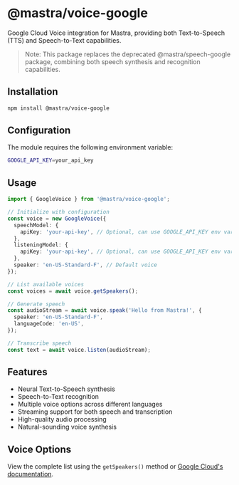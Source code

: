 # @mastra/voice-google

Google Cloud Voice integration for Mastra, providing both Text-to-Speech (TTS) and Speech-to-Text capabilities.

> Note: This package replaces the deprecated @mastra/speech-google package, combining both speech synthesis and recognition capabilities.

## Installation

```bash
npm install @mastra/voice-google
```

## Configuration

The module requires the following environment variable:

```bash
GOOGLE_API_KEY=your_api_key
```

## Usage

```typescript
import { GoogleVoice } from '@mastra/voice-google';

// Initialize with configuration
const voice = new GoogleVoice({
  speechModel: {
    apiKey: 'your-api-key', // Optional, can use GOOGLE_API_KEY env var
  },
  listeningModel: {
    apiKey: 'your-api-key', // Optional, can use GOOGLE_API_KEY env var
  },
  speaker: 'en-US-Standard-F', // Default voice
});

// List available voices
const voices = await voice.getSpeakers();

// Generate speech
const audioStream = await voice.speak('Hello from Mastra!', {
  speaker: 'en-US-Standard-F',
  languageCode: 'en-US',
});

// Transcribe speech
const text = await voice.listen(audioStream);
```

## Features

- Neural Text-to-Speech synthesis
- Speech-to-Text recognition
- Multiple voice options across different languages
- Streaming support for both speech and transcription
- High-quality audio processing
- Natural-sounding voice synthesis

## Voice Options

View the complete list using the `getSpeakers()` method or [Google Cloud's documentation](https://cloud.google.com/text-to-speech/docs/voices).
